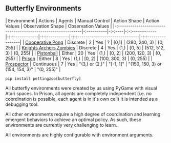 ## Butterfly Environments

| Environment                                                  | Actions    | Agents | Manual Control | Action Shape   | Action Values | Observation Shape                | Observation Values |
|-:------------------------------------------------------------|-:----------|-:-:----|-:-:------------|-:-:------------|-:-:-----------|-:-:------------------------------|-:-:----------------|
| [Cooperative Pong](butterfly/cooperative_pong)               | Discrete   | 2      | Yes            | ?              | [0,1]         | (280, 240, 3)                    | [0, 255]           |
| [Knights Archers Zombies](butterfly/knights_archers_zombies) | Discrete   | 4      | Yes            | (1,)           | [0, 5]        | (512, 512, 3)                    | (0, 255)           |
| [Pistonball](butterfly/pistonball)                           | Either     | 20     | Yes            | (1,)           | [0, 2]        | (200, 120, 3)                    | (0, 255)           |
| [Prison](butterfly/prison)                                   | Either     | 8      | Yes            | (1,)           | [0, 2]        | (100, 300, 3)                    | (0, 255)           |
| [Prospector](butterfly/prospector)                           | Continuous | 7      | Yes            | "(3,) or (2,)" | "[-1, 1]"     | "(150, 150, 3) or (154, 154, 3)" | "(0, 255)"         |


`pip install pettingzoo[butterfly]`

All butterfly environments were created by us using PyGame with visual Atari spaces. In Prison, all agents are completely independent (i.e. no coordination is possible, each agent is in it's own cell) It is intended as a debugging tool.

All other environments require a high degree of coordination and learning emergent behaviors to achieve an optimal policy. As such, these environments are currently very challenging to learn.

All environments are highly configurable with environment arguments.

